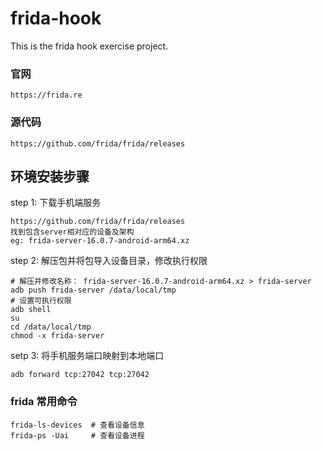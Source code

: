 # frida-hook
This is the frida hook exercise project.

### 官网
```
https://frida.re
```
### 源代码
```
https://github.com/frida/frida/releases
```

## 环境安装步骤 
step 1: 下载手机端服务
```
https://github.com/frida/frida/releases
找到包含server相对应的设备及架构
eg: frida-server-16.0.7-android-arm64.xz
```
step 2: 解压包并将包导入设备目录，修改执行权限
```
# 解压并修改名称： frida-server-16.0.7-android-arm64.xz > frida-server  
adb push frida-server /data/local/tmp
# 设置可执行权限
adb shell 
su
cd /data/local/tmp
chmod -x frida-server
```
setp 3: 将手机服务端口映射到本地端口
```
adb forward tcp:27042 tcp:27042
```

### frida 常用命令
```shell
frida-ls-devices  # 查看设备信息
frida-ps -Uai     # 查看设备进程


```




